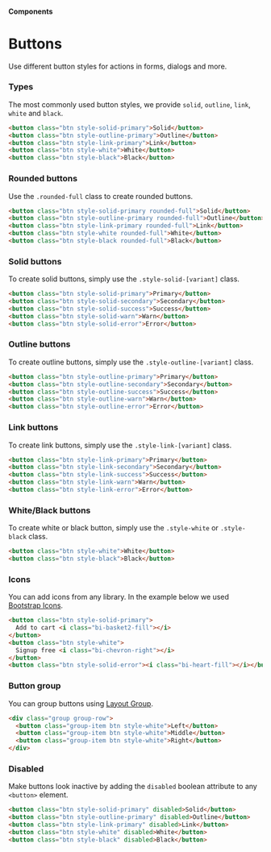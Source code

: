 #### Components

# Buttons

Use different button styles for actions in forms, dialogs and more.

### Types

The most commonly used button styles, we provide `solid`, `outline`, `link`, `white` and `black`.

```html
<button class="btn style-solid-primary">Solid</button>
<button class="btn style-outline-primary">Outline</button>
<button class="btn style-link-primary">Link</button>
<button class="btn style-white">White</button>
<button class="btn style-black">Black</button>
```

### Rounded buttons

Use the `.rounded-full` class to create rounded buttons.

```html
<button class="btn style-solid-primary rounded-full">Solid</button>
<button class="btn style-outline-primary rounded-full">Outline</button>
<button class="btn style-link-primary rounded-full">Link</button>
<button class="btn style-white rounded-full">White</button>
<button class="btn style-black rounded-full">Black</button>
```

### Solid buttons

To create solid buttons, simply use the `.style-solid-[variant]` class.

```html
<button class="btn style-solid-primary">Primary</button>
<button class="btn style-solid-secondary">Secondary</button>
<button class="btn style-solid-success">Success</button>
<button class="btn style-solid-warn">Warn</button>
<button class="btn style-solid-error">Error</button>
```

### Outline buttons

To create outline buttons, simply use the `.style-outline-[variant]` class.

```html
<button class="btn style-outline-primary">Primary</button>
<button class="btn style-outline-secondary">Secondary</button>
<button class="btn style-outline-success">Success</button>
<button class="btn style-outline-warn">Warn</button>
<button class="btn style-outline-error">Error</button>
```

### Link buttons

To create link buttons, simply use the `.style-link-[variant]` class.

```html
<button class="btn style-link-primary">Primary</button>
<button class="btn style-link-secondary">Secondary</button>
<button class="btn style-link-success">Success</button>
<button class="btn style-link-warn">Warn</button>
<button class="btn style-link-error">Error</button>
```

### White/Black buttons

To create white or black button, simply use the `.style-white` or `.style-black` class.

```html
<button class="btn style-white">White</button>
<button class="btn style-black">Black</button>
```

### Icons

You can add icons from any library. In the example below we used [Bootstrap Icons](https://icons.getbootstrap.com/).

```html
<button class="btn style-solid-primary">
  Add to cart <i class="bi-basket2-fill"></i>
</button>
<button class="btn style-white">
  Signup free <i class="bi-chevron-right"></i>
</button>
<button class="btn style-solid-error"><i class="bi-heart-fill"></i></button>
```

### Button group

You can group buttons using [Layout Group](https://perfectui.netlify.app/docs/layout-group).

```html
<div class="group group-row">
  <button class="group-item btn style-white">Left</button>
  <button class="group-item btn style-white">Middle</button>
  <button class="group-item btn style-white">Right</button>
</div>
```

### Disabled

Make buttons look inactive by adding the `disabled` boolean attribute to any `<button>` element.

```html
<button class="btn style-solid-primary" disabled>Solid</button>
<button class="btn style-outline-primary" disabled>Outline</button>
<button class="btn style-link-primary" disabled>Link</button>
<button class="btn style-white" disabled>White</button>
<button class="btn style-black" disabled>Black</button>
```
